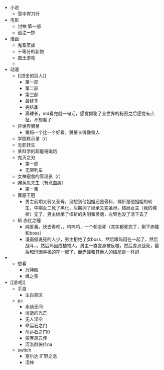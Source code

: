 - 小说
	- 雪中悍刀行
- 电影
	- 封神 第一部
	- 孤注一掷
- 漫画
	- 鬼畜英雄
	- 十等分的新娘
	- 国王游戏
	-
- 动漫
	- [[进击的巨人]]
		- 第一部
		- 第二部
		- 第三部
		- 最终季
		- 完结季
		- 真球长，md看完就一句话，感觉揭秘了全世界的秘密之后感觉有点扯，不想看了
	- 异世界舅舅
		- 舅妈一个比一个好看，舅舅长得像兽人
	- 学园默示录（r）
	- 无职转生
	- 某科学的超能电磁炮
	- 鬼灭之刃
		- 第一部
		- 无限列车
	- 女神宿舍的管理员（r）
	- 腌黄瓜先生（有点血腥）
		- 第一集
	- 罪恶王冠
		- 男主前期又弱又圣母，没想到他姐姐还是骨科，楪祈是他姐姐的转生，中期女二死了黑化，后期拥了继承又变圣母，结局女主（我的楪祈）无了，男主继承了楪祈的失明和灵魂，左臂也没了活下去了
	- 斩 赤红之瞳
		- 纯爱番，快去看吧，，呜呜呜，一个都没死（其实都死完了，剩下赤瞳和boss）
		- 漫画据说死的人少，男主拒绝了女boss，然后跟玛因在一起了，然后战斗，，然后玛因成植物人，男主一直变身被反噬，然后差点战死，最后和玛因幸福的在一起了，而赤瞳和其他人的结局是一样的
-
	- 想看
		- 万神殿
		- 缘之空
- [[游戏]]
	- 手游
		- 尘白禁区
	- pc
		- 永劫无间
		- 消逝的光芒
		- 无人深空
		- 命运石之门
		- 命运石之门0
		- 侠客风云传
		- 河洛群侠传na
	- switch
		- 塞尔达 旷野之息
		- 渎神
